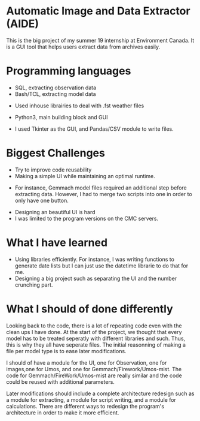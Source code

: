 # Automatic Image and Data Extractor (AIDE)
This is the big project of my summer 19 internship at Environment Canada. It is a GUI tool that helps users extract data from archives easily.

# Programming languages
* SQL, extracting observation data
* Bash/TCL, extracting model data
- Used inhouse librairies to deal with .fst weather files
* Python3, main building block and GUI
- I used Tkinter as the GUI, and Pandas/CSV module to write files.

# Biggest Challenges
* Try to improve code reusability
* Making a simple UI while maintaining an optimal runtime. 
- For instance, Gemmach model files required an additional step before extracting data. However, I had to merge two scripts into one in order to only have one button.
* Designing an beautiful UI is hard
* I was limited to the program versions on the CMC servers.

# What I have learned
* Using libraries efficiently. For instance, I was writing functions to generate date lists but I can just use the datetime librarie to do that for me. 
* Designing a big project such as separating the UI and the number crunching part.

# What I should of done differently
Looking back to the code, there is a lot of repeating code even with the clean ups I have done. At the start of the project, we thought that every model has to be treated seperatly with different libraries and such. Thus, this is why they all have seperate files. The initial reasonning of making a file per model type is to ease later modifications.

I should of have a module for the UI, one for Observation, one for images,one for Umos, and one for Gemmach/Firework/Umos-mist. The code for Gemmach/FireWork/Umos-mist are really similar and the code could be reused with additional parameters.

Later modifications should include a complete architecture redesign such as a module for extracting, a module for script writing, and a module for calculations. There are different ways to redesign the program's architecture in order to make it more efficient. 
